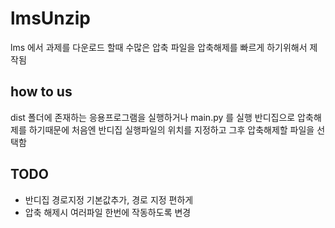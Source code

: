 # lmsUnzip
lms 에서 과제를 다운로드 할때 수많은 압축 파일을 압축해제를 빠르게 하기위해서 제작됨

## how to us
dist 폴더에 존재하는 응용프로그램을 실행하거나 main.py 를 실행 
반디집으로 압축해제를 하기때문에 처음엔 반디집 실행파일의 위치를 지정하고 그후 압축해제할 파일을 선택함

## TODO
- 반디집 경로지정 기본값추가, 경로 지정 편하게
- 압축 해제시 여러파일 한번에 작동하도록 변경
